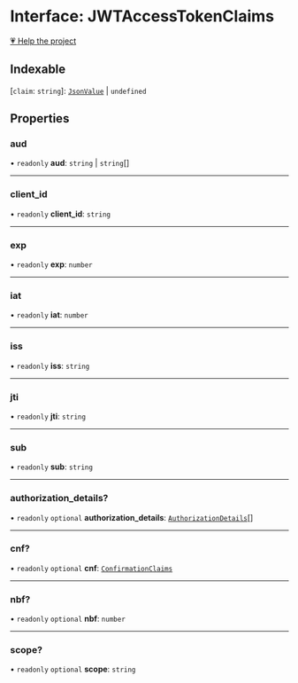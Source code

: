 # Interface: JWTAccessTokenClaims

[💗 Help the project](https://github.com/sponsors/panva)

## Indexable

 \[`claim`: `string`\]: [`JsonValue`](../type-aliases/JsonValue.md) \| `undefined`

## Properties

### aud

• `readonly` **aud**: `string` \| `string`[]

***

### client\_id

• `readonly` **client\_id**: `string`

***

### exp

• `readonly` **exp**: `number`

***

### iat

• `readonly` **iat**: `number`

***

### iss

• `readonly` **iss**: `string`

***

### jti

• `readonly` **jti**: `string`

***

### sub

• `readonly` **sub**: `string`

***

### authorization\_details?

• `readonly` `optional` **authorization\_details**: [`AuthorizationDetails`](AuthorizationDetails.md)[]

***

### cnf?

• `readonly` `optional` **cnf**: [`ConfirmationClaims`](ConfirmationClaims.md)

***

### nbf?

• `readonly` `optional` **nbf**: `number`

***

### scope?

• `readonly` `optional` **scope**: `string`
